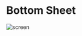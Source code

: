 # Bottom Sheet
![screen](https://user-images.githubusercontent.com/57623004/224541522-5f2f177e-85f4-4cb4-84bc-b06f8bc6968c.png)
